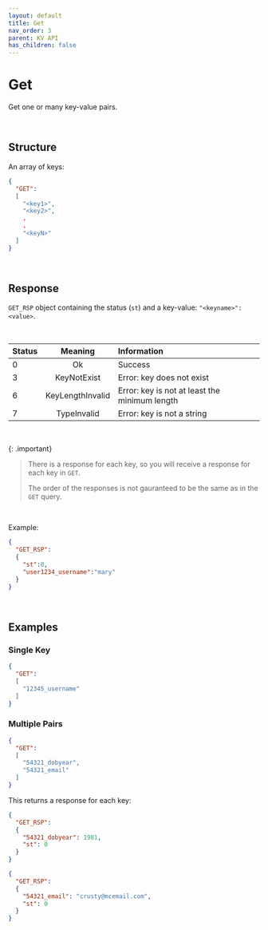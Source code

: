 ```yaml
---
layout: default
title: Get
nav_order: 3
parent: KV API
has_children: false
---
```


# Get
Get one or many key-value pairs.


<br/>

## Structure

An array of keys:

```json
{
  "GET":
  [
    "<key1>",
    "<key2>",
    .
    .
    "<keyN>"
  ]
}
```

<br/>

## Response
`GET_RSP` object containing the status (`st`) and a key-value:  `"<keyname>":<value>`.

<br/>

| Status  | Meaning | Information      | 
|:---     |:---:    |:---      |
|0        | Ok | Success |
|3        | KeyNotExist | Error: key does not exist |
|6        | KeyLengthInvalid | Error: key is not at least the minimum length |
|7        | TypeInvalid | Error: key is not a string |


<br/>

{: .important}
> There is a response for each key, so you will receive a response for each key in `GET`.
>
> The order of the responses is not gauranteed to be the same as in the `GET` query.

<br/>

Example:

```json
{
  "GET_RSP":
  {
    "st":0,
    "user1234_username":"mary"
  }
}
```


<br/>

## Examples

### Single Key
```json
{
  "GET":
  [
    "12345_username"
  ]
}
```

### Multiple Pairs

```json
{
  "GET":
  [
    "54321_dobyear",
    "54321_email"
  ]
}
```

This returns a response for each key:

```json
{
  "GET_RSP":
  {
    "54321_dobyear": 1981,
    "st": 0
  }
}
```

```json
{
  "GET_RSP":
  {
    "54321_email": "crusty@mcemail.com",
    "st": 0
  }
}
```